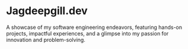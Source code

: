 # Jagdeepgill.dev

A showcase of my software engineering endeavors, featuring hands-on projects, impactful experiences, and a glimpse into my passion for innovation and problem-solving.

